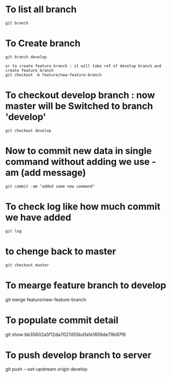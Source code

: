 # To list all branch
	git branch

# To Create branch 
	git branch develop
	
	or to create feature branch : it will take ref of develop branch and create feature branch
	git checkout -b feature/new-feature-branch

# To checkout develop branch : now master will be Switched to branch 'develop'
	git checkout develop

# Now to commit new data in single command without adding we use -am (add message)
	git commit -am "added some new command"
	
# To check log like how much commit we have added
	git log
	
# to chenge back to master
	git checkout master

# To mearge feature branch to develop
git merge feature/new-feature-branch


# To populate commit detail
git show bb35602a5f12da7027d55bd1a1e1859de79b97f6

# To push develop branch to server
git push --set-upstream origin develop